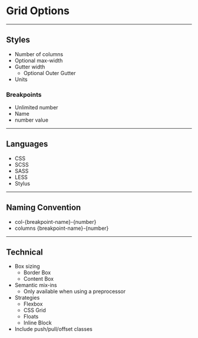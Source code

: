 # Grid Options

---

## Styles
* Number of columns
* Optional max-width
* Gutter width
    * Optional Outer Gutter
* Units

### Breakpoints
* Unlimited number
* Name
* number value

---

## Languages
* CSS
* SCSS
* SASS
* LESS
* Stylus

---

## Naming Convention
* col-{breakpoint-name}-{number}
* columns {breakpoint-name}-{number}

---

## Technical 
* Box sizing
    - Border Box
    - Content Box
* Semantic mix-ins
    - Only available when using a preprocessor
* Strategies
    - Flexbox
    - CSS Grid
    - Floats
    - Inline Block
* Include push/pull/offset classes